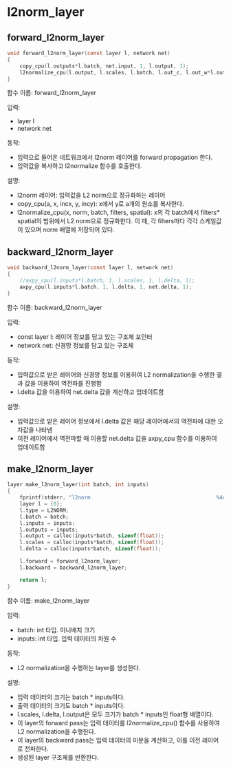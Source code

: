 # l2norm\_layer

## forward\_l2norm\_layer

```c
void forward_l2norm_layer(const layer l, network net)
{
    copy_cpu(l.outputs*l.batch, net.input, 1, l.output, 1);
    l2normalize_cpu(l.output, l.scales, l.batch, l.out_c, l.out_w*l.out_h);
}
```

함수 이름: forward\_l2norm\_layer

입력:&#x20;

* layer l
* network net

동작:&#x20;

* 입력으로 들어온 네트워크에서 l2norm 레이어를 forward propagation 한다.&#x20;
* 입력값을 복사하고 l2normalize 함수를 호출한다.

설명:

* l2norm 레이어: 입력값을 L2 norm으로 정규화하는 레이어
* copy\_cpu(a, x, incx, y, incy): x에서 y로 a개의 원소를 복사한다.
* l2normalize\_cpu(x, norm, batch, filters, spatial): x의 각 batch에서 filters\* spatial의 범위에서 L2 norm으로 정규화한다. 이 때, 각 filters마다 각각 스케일값이 있으며 norm 배열에 저장되어 있다.



## backward\_l2norm\_layer

```c
void backward_l2norm_layer(const layer l, network net)
{
    //axpy_cpu(l.inputs*l.batch, 1, l.scales, 1, l.delta, 1);
    axpy_cpu(l.inputs*l.batch, 1, l.delta, 1, net.delta, 1);
}
```

함수 이름: backward\_l2norm\_layer

입력:

* const layer l: 레이어 정보를 담고 있는 구조체 포인터
* network net: 신경망 정보를 담고 있는 구조체

동작:

* 입력값으로 받은 레이어와 신경망 정보를 이용하여 L2 normalization을 수행한 결과 값을 이용하여 역전파를 진행함
* l.delta 값을 이용하여 net.delta 값을 계산하고 업데이트함

설명:

* 입력값으로 받은 레이어 정보에서 l.delta 값은 해당 레이어에서의 역전파에 대한 오차값을 나타냄
* 이전 레이어에서 역전파할 때 이용할 net.delta 값을 axpy\_cpu 함수를 이용하여 업데이트함



## make\_l2norm\_layer

```c
layer make_l2norm_layer(int batch, int inputs)
{
    fprintf(stderr, "l2norm                                         %4d\n",  inputs);
    layer l = {0};
    l.type = L2NORM;
    l.batch = batch;
    l.inputs = inputs;
    l.outputs = inputs;
    l.output = calloc(inputs*batch, sizeof(float));
    l.scales = calloc(inputs*batch, sizeof(float));
    l.delta = calloc(inputs*batch, sizeof(float));

    l.forward = forward_l2norm_layer;
    l.backward = backward_l2norm_layer;

    return l;
}
```

함수 이름: make\_l2norm\_layer&#x20;

입력:

* batch: int 타입. 미니배치 크기
* inputs: int 타입. 입력 데이터의 차원 수

동작:&#x20;

* L2 normalization을 수행하는 layer를 생성한다.

설명:

* 입력 데이터의 크기는 batch \* inputs이다.
* 출력 데이터의 크기도 batch \* inputs이다.
* l.scales, l.delta, l.output은 모두 크기가 batch \* inputs인 float형 배열이다.
* 이 layer의 forward pass는 입력 데이터를 l2normalize\_cpu() 함수를 사용하여 L2 normalization을 수행한다.
* 이 layer의 backward pass는 입력 데이터의 미분을 계산하고, 이를 이전 레이어로 전파한다.
* 생성된 layer 구조체를 반환한다.

